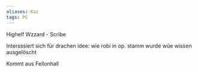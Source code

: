 ```yaml
---
aliases: Kaz
tags: PC
---
```


Highelf
Wzzard - Scribe

Intersssiert sich für drachen
idee:
wie robi  in op. stamm wurde wüe wissen ausgelöscht


Kommt aus Fellonhall